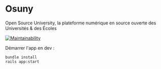 # Osuny

Open Source University, la plateforme numérique en source ouverte des Universités & des Écoles

[![Maintainability](https://api.codeclimate.com/v1/badges/beb68a199e248e3edc65/maintainability)](https://codeclimate.com/github/noesya/osuny/maintainability)

Démarrer l'app en dev :

```
bundle install
rails app:start
```
